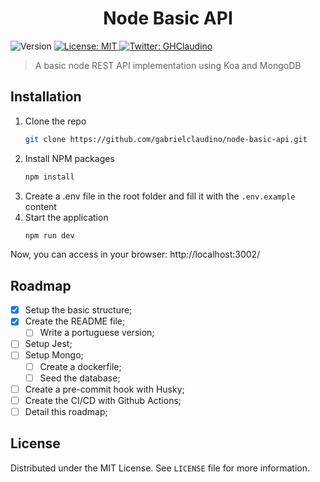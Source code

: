 <h1 align="center">Node Basic API</h1>
<p>
  <img alt="Version" src="https://img.shields.io/badge/version-1.0.0-blue.svg?cacheSeconds=2592000" />
  <a href="#" target="_blank">
    <img alt="License: MIT" src="https://img.shields.io/badge/License-MIT-yellow.svg" />
  </a>
  <a href="https://twitter.com/GHClaudino" target="_blank">
    <img alt="Twitter: GHClaudino" src="https://img.shields.io/twitter/follow/GHClaudino.svg?style=social" />
  </a>
</p>

>  A basic node REST API implementation using Koa and MongoDB 

## Installation


1. Clone the repo
   ```sh
   git clone https://github.com/gabrielclaudino/node-basic-api.git
   ```
2. Install NPM packages
   ```sh
   npm install
   ```
3. Create a .env file in the root folder and fill it with the `.env.example` content
4. Start the application
   ```sh
   npm run dev
   ```

Now, you can access in your browser: http://localhost:3002/


## Roadmap

- [x] Setup the basic structure;
- [x] Create the README file;
  - [ ] Write a portuguese version;
- [ ] Setup Jest;
- [ ] Setup Mongo;
  - [ ] Create a dockerfile;
  - [ ] Seed the database;
- [ ] Create a pre-commit hook with Husky;
- [ ] Create the CI/CD with Github Actions;
- [ ] Detail this roadmap;

## License
Distributed under the MIT License. See `LICENSE` file for more information.